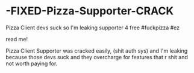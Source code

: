 # -FIXED-Pizza-Supporter-CRACK
Pizza Client devs suck so I'm leaking supporter 4 free #fuckpizza #ez

read me!

Pizza Client Supporter was cracked easily, (shit auth sys) and I'm leaking because those devs suck and they overcharge for features that r shit and not worth paying for.
